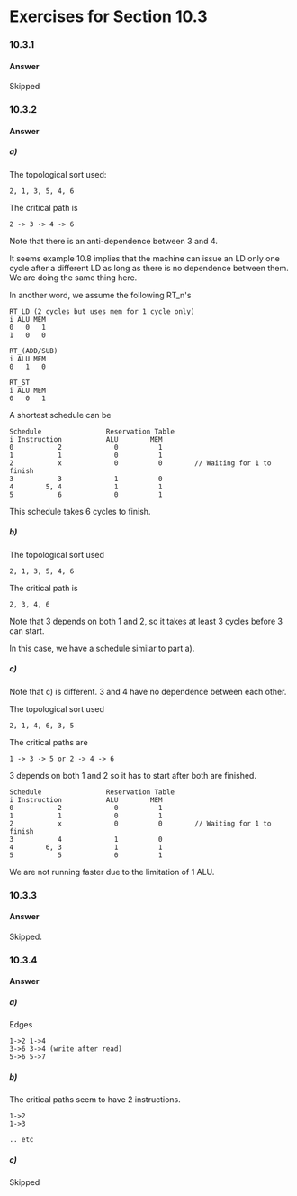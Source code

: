 # Exercises for Section 10.3

### 10.3.1
#### Answer
Skipped

### 10.3.2
#### Answer
##### a)
The topological sort used:
```
2, 1, 3, 5, 4, 6
```
The critical path is
```
2 -> 3 -> 4 -> 6
```
Note that there is an anti-dependence between 3 and 4.

It seems example 10.8 implies that the machine can issue an LD only
one cycle after a different LD as long as there is no dependence
between them. We are doing the same thing here.

In another word, we assume the following RT_n's
```
RT_LD (2 cycles but uses mem for 1 cycle only)
i ALU MEM
0   0   1
1   0   0

RT_(ADD/SUB)
i ALU MEM
0   1   0

RT_ST
i ALU MEM
0   0   1
```

A shortest schedule can be
```
Schedule                Reservation Table  
i Instruction           ALU        MEM
0           2             0          1
1           1             0          1
2           x             0          0        // Waiting for 1 to finish
3           3             1          0
4        5, 4             1          1
5           6             0          1
```
This schedule takes 6 cycles to finish.
##### b)
The topological sort used
```
2, 1, 3, 5, 4, 6
```
The critical path is
```
2, 3, 4, 6
```
Note that 3 depends on both 1 and 2, so it takes at least 3 cycles before
3 can start.

In this case, we have a schedule similar to part a).

##### c)
Note that c) is different. 3 and 4 have no dependence between each other.

The topological sort used
```
2, 1, 4, 6, 3, 5
```

The critical paths are
```
1 -> 3 -> 5 or 2 -> 4 -> 6
```

3 depends on both 1 and 2 so it has to start after both are finished.
```
Schedule                Reservation Table  
i Instruction           ALU        MEM
0           2             0          1
1           1             0          1
2           x             0          0        // Waiting for 1 to finish
3           4             1          0
4        6, 3             1          1
5           5             0          1
```
We are not running faster due to the limitation of 1 ALU.

### 10.3.3
#### Answer
Skipped.

### 10.3.4
#### Answer
##### a)
Edges
```
1->2 1->4
3->6 3->4 (write after read)
5->6 5->7

```
##### b)
The critical paths seem to have 2 instructions.
```
1->2
1->3

.. etc
```

##### c)
Skipped 
